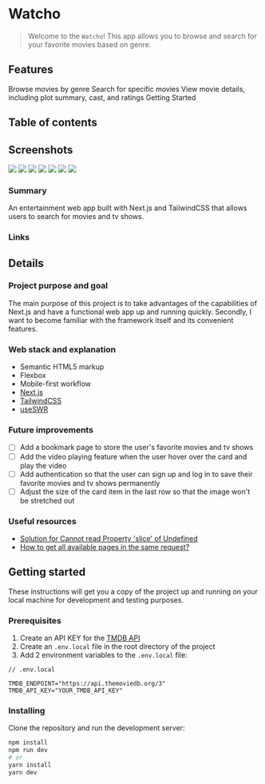 # Watcho
>Welcome to the ``` Watcho ```! This app allows you to browse and search for your favorite movies based on genre.

## Features
Browse movies by genre
Search for specific movies
View movie details, including plot summary, cast, and ratings
Getting Started
## Table of contents

## Screenshots
<img src="https://github.com/Sayan-Maity/Watcho/blob/main/assets/preview.jpg"></img>
<img src="https://github.com/Sayan-Maity/Watcho/blob/main/assets/preview2.jpg"></img>
<img src="https://github.com/Sayan-Maity/Watcho/blob/main/assets/preview3.jpg"></img>
<img src="https://github.com/Sayan-Maity/Watcho/blob/main/assets/preview4.jpg"></img>
<img src="https://github.com/Sayan-Maity/Watcho/blob/main/assets/preview5.jpg"></img>
<img src="https://github.com/Sayan-Maity/Watcho/blob/main/assets/preview6.jpg"></img>
<img src="https://github.com/Sayan-Maity/Watcho/blob/main/assets/preview7.jpg"></img>

### Summary

An entertainment web app built with Next.js and TailwindCSS that allows users to search for movies and tv shows.

### Links



## Details

### Project purpose and goal

The main purpose of this project is to take advantages of the capabilities of Next.js and have a functional web app up and running quickly. Secondly, I want to become familiar with the framework itself and its convenient features.

### Web stack and explanation

- Semantic HTML5 markup
- Flexbox
- Mobile-first workflow
- [Next.js](https://nextjs.org/)
- [TailwindCSS](https://tailwindcss.com/)
- [useSWR](https://swr.vercel.app/)


### Future improvements

- [ ] Add a bookmark page to store the user's favorite movies and tv shows
- [ ] Add the video playing feature when the user hover over the card and play the video
- [ ] Add authentication so that the user can sign up and log in to save their favorite movies and tv shows permanently
- [ ] Adjust the size of the card item in the last row so that the image won't be stretched out

### Useful resources

- [Solution for Cannot read Property 'slice' of Undefined](https://bobbyhadz.com/blog/javascript-cannot-read-property-slice-of-undefined)
- [How to get all available pages in the same request?](https://www.themoviedb.org/talk/55aa2a76c3a3682d63002fb1?language=en)

## Getting started

These instructions will get you a copy of the project up and running on your local machine for development and testing purposes.

### Prerequisites

1. Create an API KEY for the [TMDB API](https://www.themoviedb.org/documentation/api)
2. Create an `.env.local` file in the root directory of the project
3. Add 2 environment variables to the `.env.local` file:
```env
// .env.local

TMDB_ENDPOINT="https://api.themoviedb.org/3"
TMDB_API_KEY="YOUR_TMDB_API_KEY"
```

### Installing

Clone the repository and run the development server:
```bash
npm install
npm run dev
# or
yarn install
yarn dev
```
